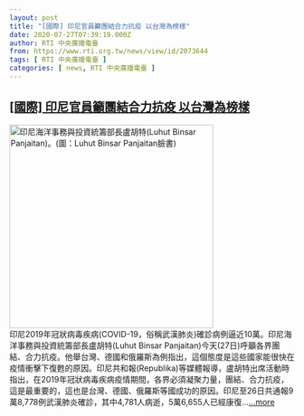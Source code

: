 ```yaml
---
layout: post
title: "[國際] 印尼官員籲團結合力抗疫 以台灣為榜樣"
date: 2020-07-27T07:39:19.000Z
author: RTI 中央廣播電臺
from: https://www.rti.org.tw/news/view/id/2073644
tags: [ RTI 中央廣播電臺 ]
categories: [ news, RTI 中央廣播電臺 ]
---
```

<!--1595835559000-->
[[國際] 印尼官員籲團結合力抗疫 以台灣為榜樣](https://www.rti.org.tw/news/view/id/2073644)
------

<div>
<img src="https://static.rti.org.tw/assets/thumbnails/2020/07/27/ee615cc809067e00d23105b2e8383f4a.jpg" width="360" alt="印尼海洋事務與投資統籌部長盧胡特(Luhut Binsar Panjaitan)。(圖：Luhut Binsar Panjaitan臉書)" title="印尼海洋事務與投資統籌部長盧胡特(Luhut Binsar Panjaitan)。(圖：Luhut Binsar Panjaitan臉書)"><br>印尼2019年冠狀病毒疾病(COVID-19，俗稱武漢肺炎)確診病例逼近10萬。印尼海洋事務與投資統籌部長盧胡特(Luhut Binsar Panjaitan)今天(27日)呼籲各界團結、合力抗疫。他舉台灣、德國和俄羅斯為例指出，這個態度是這些國家能很快在疫情衝擊下復甦的原因。印尼共和報(Republika)等媒體報導，盧胡特出席活動時指出，在2019年冠狀病毒疾病疫情期間，各界必須凝聚力量，團結、合力抗疫，這是最重要的，這也是台灣、德國、俄羅斯等國成功的原因。印尼至26日共通報9萬8,778例武漢肺炎確診，其中4,781人病逝，5萬6,655人已經康復...<a target="_blank" href="https://www.rti.org.tw/news/view/id/2073644">...more</a>
</div>
